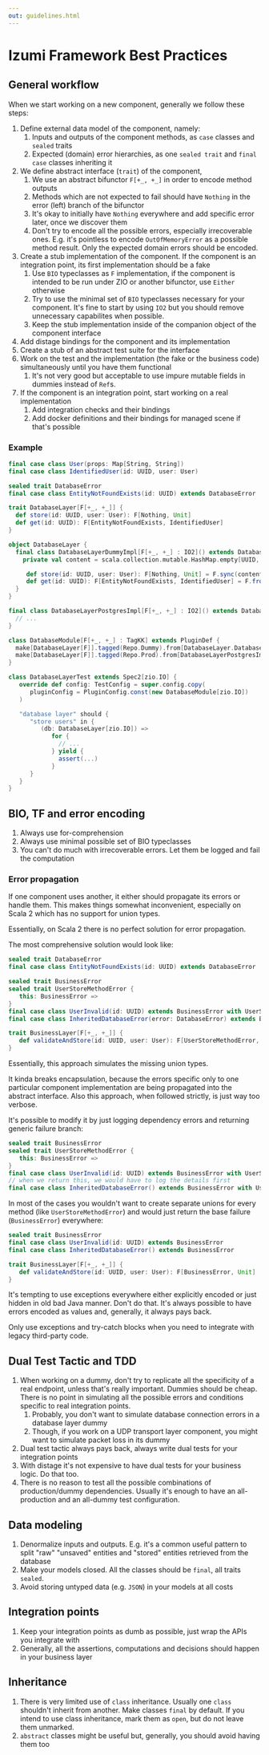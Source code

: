 ```yaml
---
out: guidelines.html
---
```

Izumi Framework Best Practices
=====================

General workflow
----------------

When we start working on a new component, generally we follow these steps:

1. Define external data model of the component, namely:
   1. Inputs and outputs of the component methods, as `case` classes and `sealed` traits
   2. Expected (domain) error hierarchies, as one `sealed trait` and `final case` classes inheriting it
2. We define abstract interface (`trait`) of the component,
   1. We use an abstract bifunctor `F[+_, +_]` in order to encode method outputs
   2. Methods which are not expected to fail should have `Nothing` in the error (left) branch of the bifunctor
   3. It's okay to initially have `Nothing` everywhere and add specific error later, once we discover them
   4. Don't try to encode all the possible errors, especially irrecoverable ones. E.g. it's pointless to encode `OutOfMemoryError` as a possible method result.
      Only the expected domain errors should be encoded.
3. Create a stub implementation of the component. If the component is an integration point, its first implementation should be a fake
   1. Use `BIO` typeclasses as `F` implementation, if the component is intended to be run under ZIO or another bifunctor, use `Either` otherwise
   2. Try to use the minimal set of `BIO` typeclasses necessary for your component. It's fine to start by using `IO2` but you should remove unnecessary capabilites when possible.
   3. Keep the stub implementation inside of the companion object of the component interface
4. Add distage bindings for the component and its implementation
5. Create a stub of an abstract test suite for the interface
5. Work on the test and the implementation (the fake or the business code) simultaneously until you have them functional
   1. It's not very good but acceptable to use impure mutable fields in dummies instead of `Ref`s.
6. If the component is an integration point, start working on a real implementation
   1. Add integration checks and their bindings
   2. Add docker definitions and their bindings for managed scene if that's possible

### Example


```scala
final case class User(props: Map[String, String])
final case class IdentifiedUser(id: UUID, user: User)

sealed trait DatabaseError
final case class EntityNotFoundExists(id: UUID) extends DatabaseError

trait DatabaseLayer[F[+_, +_]] {
  def store(id: UUID, user: User): F[Nothing, Unit]
  def get(id: UUID): F[EntityNotFoundExists, IdentifiedUser]
}

object DatabaseLayer {
  final class DatabaseLayerDummyImpl[F[+_, +_] : IO2]() extends DatabaseLayer[F] {
    private val content = scala.collection.mutable.HashMap.empty[UUID, IdentifiedUser]

     def store(id: UUID, user: User): F[Nothing, Unit] = F.sync(content += IdentifiedUser(id, user))
     def get(id: UUID): F[EntityNotFoundExists, IdentifiedUser] = F.fromOption(EntityNotFoundExists(id))(content.get(id))
  }
}

final class DatabaseLayerPostgresImpl[F[+_, +_] : IO2]() extends DatabaseLayer[F] {
  // ...
}

class DatabaseModule[F[+_, +_] : TagKK] extends PluginDef {
  make[DatabaseLayer[F]].tagged(Repo.Dummy).from[DatabaseLayer.DatabaseLayerDummyImpl[F]]
  make[DatabaseLayer[F]].tagged(Repo.Prod).from[DatabaseLayerPostgresImpl[F]]
}

class DatabaseLayerTest extends Spec2[zio.IO] {
   override def config: TestConfig = super.config.copy(
      pluginConfig = PluginConfig.const(new DatabaseModule[zio.IO])
   )

   "database layer" should {
      "store users" in {
         (db: DatabaseLayer[zio.IO]) =>
            for {
              // ...
            } yield {
              assert(...)
            }
      }
   }
}
```

BIO, TF and error encoding
--------------------------

1. Always use for-comprehension
2. Always use minimal possible set of BIO typeclasses
3. You can't do much with irrecoverable errors. Let them be logged and fail the computation

### Error propagation

If one component uses another, it either should propagate its errors or handle them.
This makes things somewhat inconvenient, especially on Scala 2 which has no support for union types.

Essentially, on Scala 2 there is no perfect solution for error propagation.

The most comprehensive solution would look like:

```scala
sealed trait DatabaseError
final case class EntityNotFoundExists(id: UUID) extends DatabaseError

sealed trait BusinessError
sealed trait UserStoreMethodError {
   this: BusinessError =>
}
final case class UserInvalid(id: UUID) extends BusinessError with UserStoreMethodError
final case class InheritedDatabaseError(error: DatabaseError) extends BusinessError with UserStoreMethodError

trait BusinessLayer[F[+_, +_]] {
   def validateAndStore(id: UUID, user: User): F[UserStoreMethodError, Unit]
}
```

Essentially, this approach simulates the missing union types.

It kinda breaks encapsulation, because the errors specific only to one particular component implementation are being propagated into the abstract interface.
Also this approach, when followed strictly, is just way too verbose.

It's possible to modify it by just logging dependency errors and returning generic failure branch:

```scala
sealed trait BusinessError
sealed trait UserStoreMethodError {
   this: BusinessError =>
}
final case class UserInvalid(id: UUID) extends BusinessError with UserStoreMethodError
// when we return this, we would have to log the details first
final case class InheritedDatabaseError() extends BusinessError with UserStoreMethodError
```

In most of the cases you wouldn't want to create separate unions for every method (like `UserStoreMethodError`) and would just return the base failure (`BusinessError`) everywhere:

```scala
sealed trait BusinessError
final case class UserInvalid(id: UUID) extends BusinessError
final case class InheritedDatabaseError() extends BusinessError

trait BusinessLayer[F[+_, +_]] {
   def validateAndStore(id: UUID, user: User): F[BusinessError, Unit]
}
```

It's tempting to use exceptions everywhere either explicitly encoded or just hidden in old bad Java manner.
Don't do that. It's always possible to have errors encoded as values and, generally, it always pays back.

Only use exceptions and try-catch blocks when you need to integrate with legacy third-party code.

Dual Test Tactic and TDD
------------------------

1. When working on a dummy, don't try to replicate all the specificity of a real endpoint, unless that's really important.
Dummies should be cheap. There is no point in simulating all the possible errors and conditions specific to real integration points.
   1. Probably, you don't want to simulate database connection errors in a database layer dummy
   2. Though, if you work on a  UDP transport layer component, you might want to simulate packet loss in its dummy
2. Dual test tactic always pays back, always write dual tests for your integration points
3. With distage it's not expensive to have dual tests for your business logic. Do that too.
4. There is no reason to test all the possible combinations of production/dummy dependencies. Usually it's enough to have an all-production and an all-dummy test configuration.

Data modeling
-------------

1. Denormalize inputs and outputs. E.g. it's a common useful pattern to split "raw" "unsaved" entities and "stored" entities retrieved from the database
2. Make your models closed. All the classes should be `final`, all traits `sealed`.
3. Avoid storing untyped data (e.g. `JSON`) in your models at all costs

Integration points
------------------

1. Keep your integration points as dumb as possible, just wrap the APIs you integrate with
2. Generally, all the assertions, computations and decisions should happen in your business layer

Inheritance
-----------

1. There is very limited use of `class` inheritance. Usually one `class` shouldn't inherit from another. Make classes `final` by default. If you intend to use class inheritance, mark them as `open`, but do not leave them unmarked.
2. `abstract` classes might be useful but, generally, you should avoid having them too

